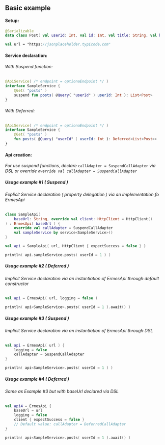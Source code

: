 ## Basic example



#### Setup:

```kotlin
@Serializable
data class Post( val userId: Int, val id: Int, val title: String, val body: String )

val url = "https://jsonplaceholder.typicode.com"
```



#### Service declaration:

###### With Suspend function:

```kotlin
@ApiService( /* endpoint = optionaEndpoint */ )
interface SampleService {
    @Get( "posts" )
    suspend fun posts( @Query( "userId" ) userId: Int ): List<Post>
}
```

###### With Deferred:

```kotlin
@ApiService( /* endpoint = optionaEndpoint */ )
interface SampleService {
    @Get( "posts" )
    fun posts( @Query( "userId" ) userId: Int ): Deferred<List<Post>>
}
```



#### Api creation:

*For use suspend functions, declare* `callAdapter = SuspendCallAdapter` *via DSL or override `override val callAdapter = SuspendCallAdapter`*



##### Usage example #1 ( Suspend )

###### Explicit Service declaration ( property delegation ) via an implementation fo ErmesApi

```kotlin
class SampleApi( 
    baseUrl: String, override val client: HttpClient = HttpClient()
) : ErmesApi( baseUrl ) {
    override val callAdapter = SuspendCallAdapter
    val sampleService by service<SampleService>()
}

val api = SampleApi( url, HttpClient { expectSuccess = false } )

println( api.sampleService.posts( userId = 1 ) )
```



##### Usage example #2 ( Deferred )

###### Implicit Service declaration via an instantiation of ErmesApi through default constructor

```kotlin
val api = ErmesApi( url, logging = false )

println( api<SampleService>.posts( userId = 1 ).await() )
```



##### Usage example #3 ( Suspend )

###### Implicit Service declaration via an instantiation of ErmesApi through DSL

```kotlin
val api = ErmesApi( url ) {
    logging = false
    callAdapter = SuspendCallAdapter
}

println( api<SampleService>.posts( userId = 1 ) )
```



##### Usage example #4 ( Deferred )

###### Same as Example #3 but with baseUrl declared via DSL

```kotlin
val api4 = ErmesApi {
    baseUrl = url
    logging = false
    client { expectSuccess = false }
    // Default value: callAdapter = DeferredCallAdapter
}

println( api<SampleService>.posts( userId = 1 ).await() )
```